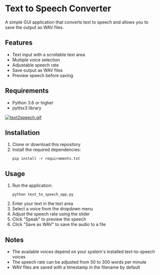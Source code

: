 # Text to Speech Converter

A simple GUI application that converts text to speech and allows you to save the output as WAV files.

## Features

- Text input with a scrollable text area
- Multiple voice selection
- Adjustable speech rate
- Save output as WAV files
- Preview speech before saving

## Requirements

- Python 3.6 or higher
- pyttsx3 library

[![text2speech.gif](https://i.postimg.cc/FFBkpTP9/text2speech.gif)](https://postimg.cc/Lhjs63K7)

## Installation

1. Clone or download this repository
2. Install the required dependencies:
   ```
   pip install -r requirements.txt
   ```

## Usage

1. Run the application:
   ```
   python text_to_speech_app.py
   ```
2. Enter your text in the text area
3. Select a voice from the dropdown menu
4. Adjust the speech rate using the slider
5. Click "Speak" to preview the speech
6. Click "Save as WAV" to save the audio to a file

## Notes

- The available voices depend on your system's installed text-to-speech voices
- The speech rate can be adjusted from 50 to 300 words per minute
- WAV files are saved with a timestamp in the filename by default 

